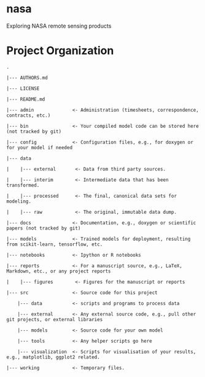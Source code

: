 # nasa

Exploring NASA remote sensing products

# Project Organization

	.

	|--- AUTHORS.md

	|--- LICENSE

	|--- README.md

	|--- admin              <- Administration (timesheets, correspondence, contracts, etc.)

	|--- bin                <- Your compiled model code can be stored here (not tracked by git)

	|--- config             <- Configuration files, e.g., for doxygen or for your model if needed

	|--- data

	|    |--- external       <- Data from third party sources.

	|    |--- interim        <- Intermediate data that has been transformed.

	|    |--- processed      <- The final, canonical data sets for modeling.

	|    |--- raw            <- The original, immutable data dump.

	|--- docs               <- Documentation, e.g., doxygen or scientific papers (not tracked by git)

	|--- models             <- Trained models for deployment, resulting from scikit-learn, tensorflow, etc.

	|--- notebooks          <- Ipython or R notebooks

	|--- reports            <- For a manuscript source, e.g., LaTeX, Markdown, etc., or any project reports

	|    |--- figures        <- Figures for the manuscript or reports

	|--- src                <- Source code for this project

		|--- data           <- scripts and programs to process data
		
		|--- external       <- Any external source code, e.g., pull other git projects, or external libraries
		
		|--- models         <- Source code for your own model
		
		|--- tools          <- Any helper scripts go here
		
		|--- visualization  <- Scripts for visualisation of your results, e.g., matplotlib, ggplot2 related.
		
	|--- working            <- Temporary files.


